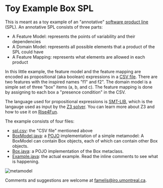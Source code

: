# Toy Example Box SPL

This is meant as a toy example of an "annotative" [software product line](https://en.wikipedia.org/wiki/Software_product_line) (SPL). An annotative SPL consists of three parts:
  * A Feature Model: represents the points of variability and their dependencies
  * A Domain Model: represents all possible elements that a product of the SPL could have
  * A Feature Mapping: represents what elements are allowed in each product
  
In this little example, the feature model and the feature mapping are encoded as propositional (aka boolean) expressions in a [CSV file](https://en.wikipedia.org/wiki/Comma-separated_values). There are two features with the inspired names "f1" and f2". The domain model is a simple set of three "box" items (a, b, and c). The feature mapping is done by assigning to each box a "presence condition" in the CSV.

The language used for propositional expressions is [SMT-LIB](http://smtlib.cs.uiowa.edu/language.shtml), which is the langauge used as input by the [Z3 solver](https://github.com/Z3Prover/z3). You can learn more about Z3 and how to use it on [Rise4Fun](https://rise4fun.com/z3/tutorial).

The example consists of four files:
  * [spl.csv](https://github.com/mfamelis/toyExampleBoxSPL/blob/master/spl.csv): the "CSV file" mentioned above
  * [BoxModel.java](https://github.com/mfamelis/toyExampleBoxSPL/blob/master/src/ca/umontreal/iro/geodes/boxspl/BoxModel.java): a [POJO](https://en.wikipedia.org/wiki/Plain_old_Java_object) implementation of a simple metamodel: A BoxModel can contain Box objects, each of which can contain other Box objects. 
  * [Box.java](https://github.com/mfamelis/toyExampleBoxSPL/blob/master/src/ca/umontreal/iro/geodes/boxspl/Box.java): a POJO implementation of the Box metaclass.
  * [Example.java](https://github.com/mfamelis/toyExampleBoxSPL/blob/master/src/ca/umontreal/iro/geodes/boxspl/Example.java): the actual example. Read the inline comments to see what is happening.
  
![metamodel](https://yuml.me/diagram/boring/class/[BoxModel]<>boxes-[Box|id:String]<>contents-[Box])

Comments and suggestions are welcome at famelis@iro.umontreal.ca.


